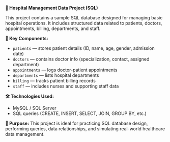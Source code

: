 **🏥 Hospital Management Data Project (SQL)**

This project contains a sample SQL database designed for managing basic hospital operations. It includes structured data related to patients, doctors, appointments, billing, departments, and staff.

**📁 Key Components:**

* `patients` — stores patient details (ID, name, age, gender, admission date)
* `doctors` — contains doctor info (specialization, contact, assigned department)
* `appointments` — logs doctor-patient appointments
* `departments` — lists hospital departments
* `billing` — tracks patient billing records
* `staff` — includes nurses and supporting staff data

**🛠️ Technologies Used:**

* MySQL / SQL Server
* SQL queries (CREATE, INSERT, SELECT, JOIN, GROUP BY, etc.)

**📌 Purpose:**
This project is ideal for practicing SQL database design, performing queries, data relationships, and simulating real-world healthcare data management.

